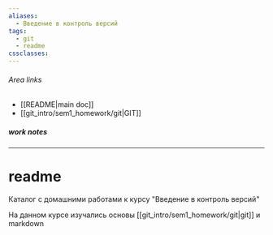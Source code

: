 ```yaml
---
aliases:
  - Введение в контроль версий
tags:
  - git
  - readme
cssclasses:
---
```

###### Area links
- [[README|main doc]]
- [[git_intro/sem1_homework/git|GIT]]
##### work notes

_______________________________
# readme

Каталог с домашними работами к курсу "Введение в контроль версий"

На данном курсе изучались основы [[git_intro/sem1_homework/git|git]] и markdown